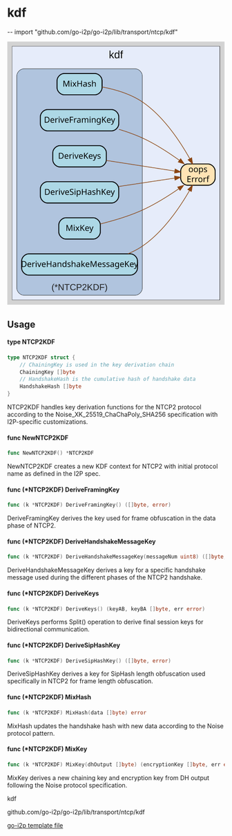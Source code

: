 # kdf
--
    import "github.com/go-i2p/go-i2p/lib/transport/ntcp/kdf"

![kdf.svg](kdf.svg)



## Usage

#### type NTCP2KDF

```go
type NTCP2KDF struct {
	// ChainingKey is used in the key derivation chain
	ChainingKey []byte
	// HandshakeHash is the cumulative hash of handshake data
	HandshakeHash []byte
}
```

NTCP2KDF handles key derivation functions for the NTCP2 protocol according to
the Noise_XK_25519_ChaChaPoly_SHA256 specification with I2P-specific
customizations.

#### func  NewNTCP2KDF

```go
func NewNTCP2KDF() *NTCP2KDF
```
NewNTCP2KDF creates a new KDF context for NTCP2 with initial protocol name as
defined in the I2P spec.

#### func (*NTCP2KDF) DeriveFramingKey

```go
func (k *NTCP2KDF) DeriveFramingKey() ([]byte, error)
```
DeriveFramingKey derives the key used for frame obfuscation in the data phase of
NTCP2.

#### func (*NTCP2KDF) DeriveHandshakeMessageKey

```go
func (k *NTCP2KDF) DeriveHandshakeMessageKey(messageNum uint8) ([]byte, error)
```
DeriveHandshakeMessageKey derives a key for a specific handshake message used
during the different phases of the NTCP2 handshake.

#### func (*NTCP2KDF) DeriveKeys

```go
func (k *NTCP2KDF) DeriveKeys() (keyAB, keyBA []byte, err error)
```
DeriveKeys performs Split() operation to derive final session keys for
bidirectional communication.

#### func (*NTCP2KDF) DeriveSipHashKey

```go
func (k *NTCP2KDF) DeriveSipHashKey() ([]byte, error)
```
DeriveSipHashKey derives a key for SipHash length obfuscation used specifically
in NTCP2 for frame length obfuscation.

#### func (*NTCP2KDF) MixHash

```go
func (k *NTCP2KDF) MixHash(data []byte) error
```
MixHash updates the handshake hash with new data according to the Noise protocol
pattern.

#### func (*NTCP2KDF) MixKey

```go
func (k *NTCP2KDF) MixKey(dhOutput []byte) (encryptionKey []byte, err error)
```
MixKey derives a new chaining key and encryption key from DH output following
the Noise protocol specification.



kdf 

github.com/go-i2p/go-i2p/lib/transport/ntcp/kdf

[go-i2p template file](/template.md)
